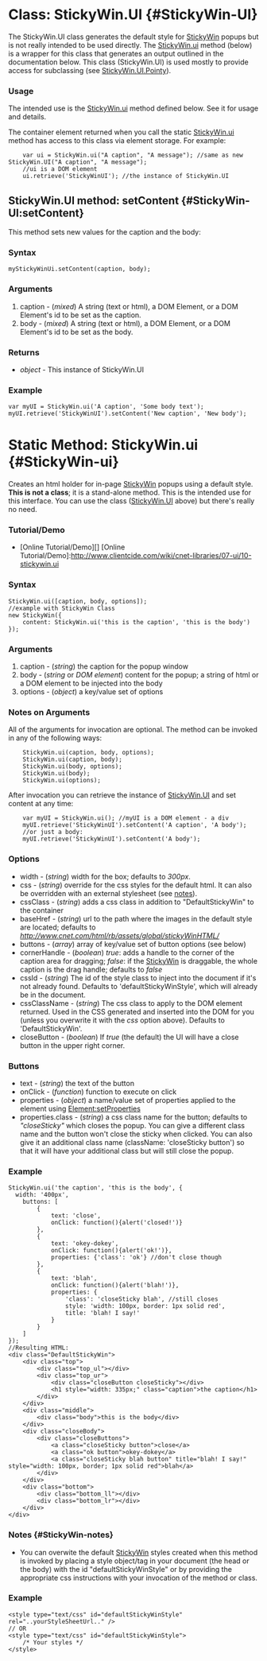 Class: StickyWin.UI {#StickyWin-UI}
======================================

The StickyWin.UI class generates the default style for [StickyWin][] popups but is not really intended to be used directly. The [StickyWin.ui][] method (below) is a wrapper for this class that generates an output outlined in the documentation below. This class (StickyWin.UI) is used mostly to provide access for subclassing (see [StickyWin.UI.Pointy][]).

### Usage

The intended use is the [StickyWin.ui][] method defined below. See it for usage and details.

The container element returned when you call the static [StickyWin.ui][] method has access to this class via element storage. For example:

		var ui = StickyWin.ui("A caption", "A message"); //same as new StickyWin.UI("A caption", "A message");
		//ui is a DOM element
		ui.retrieve('StickyWinUI'); //the instance of StickyWin.UI
		
StickyWin.UI method: setContent {#StickyWin-UI:setContent}
----------------------------------------------------------

This method sets new values for the caption and the body:

### Syntax

	myStickyWinUi.setContent(caption, body);

### Arguments

1. caption - (*mixed*) A string (text or html), a DOM Element, or a DOM Element's id to be set as the caption.
2. body - (*mixed*) A string (text or html), a DOM Element, or a DOM Element's id to be set as the body.

### Returns

* *object* - This instance of StickyWin.UI

### Example

	var myUI = StickyWin.ui('A caption', 'Some body text');
	myUI.retrieve('StickyWinUI').setContent('New caption', 'New body');

Static Method: StickyWin.ui {#StickyWin-ui}
===========================================

Creates an html holder for in-page [StickyWin][] popups using a default style. **This is not a class**; it is a stand-alone method. This is the intended use for this interface. You can use the class ([StickyWin.UI][] above) but there's really no need.
	
### Tutorial/Demo

* [Online Tutorial/Demo][]
[Online Tutorial/Demo]:http://www.clientcide.com/wiki/cnet-libraries/07-ui/10-stickywin.ui

### Syntax

	StickyWin.ui([caption, body, options]);
	//example with StickyWin Class
	new StickyWin({
		content: StickyWin.ui('this is the caption', 'this is the body')
	});

### Arguments

1. caption - (*string*) the caption for the popup window
2. body - (*string* or *DOM element*) content for the popup; a string of html or a DOM element to be injected into the body
3. options - (*object*) a key/value set of options

### Notes on Arguments

All of the arguments for invocation are optional. The method can be invoked in any of the following ways:

		StickyWin.ui(caption, body, options);
		StickyWin.ui(caption, body);
		StickyWin.ui(body, options);
		StickyWin.ui(body);
		StickyWin.ui(options);

After invocation you can retrieve the instance of [StickyWin.UI][] and set content at any time:

		var myUI = StickyWin.ui(); //myUI is a DOM element - a div
		myUI.retrieve('StickyWinUI').setContent('A caption', 'A body');
		//or just a body:
		myUI.retrieve('StickyWinUI').setContent('A body');

### Options

* width - (*string*) width for the box; defaults to *300px*.
* css - (*string*) override for the css styles for the default html. It can also be overridden with an external stylesheet (see [notes][]).
* cssClass - (*string*) adds a css class in addition to "DefaultStickyWin" to the container
* baseHref - (*string*) url to the path where the images in the default style are located; defaults to *http://www.cnet.com/html/rb/assets/global/stickyWinHTML/*
* buttons - (*array*) array of key/value set of button options (see below)
* cornerHandle - (*boolean*) *true*: adds a handle to the corner of the caption area for dragging; *false*: if the [StickyWin][] is draggable, the whole caption is the drag handle; defaults to *false*
* cssId - (*string*) The id of the style class to inject into the document if it's not already found. Defaults to 'defaultStickyWinStyle', which will already be in the document.
* cssClassName - (*string*) The css class to apply to the DOM element returned. Used in the CSS generated and inserted into the DOM for you (unless you overwrite it with the *css* option above). Defaults to 'DefaultStickyWin'.
* closeButton - (*boolean*) If *true* (the default) the UI will have a close button in the upper right corner.

### Buttons

* text - (*string*) the text of the button
* onClick - (*function*) function to execute on click
* properties - (*object*) a name/value set of properties applied to the element using [Element:setProperties][]
* properties.class - (*string*) a css class name for the button; defaults to *"closeSticky"* which closes the popup. You can give a different class name and the button won't close the sticky when clicked. You can also give it an additional class name (className: 'closeSticky button') so that it will have your additional class but will still close the popup.

### Example

	StickyWin.ui('the caption', 'this is the body', {
	  width: '400px',
		buttons: [
			{
				text: 'close', 
				onClick: function(){alert('closed!')}
			},
			{
				text: 'okey-dokey', 
				onClick: function(){alert('ok!')},
				properties: {'class': 'ok'} //don't close though
			},
			{
				text: 'blah', 
				onClick: function(){alert('blah!')},
				properties: {
					'class': 'closeSticky blah', //still closes
					style: 'width: 100px, border: 1px solid red',
					title: 'blah! I say!'
				}
			}
		]
	});
	//Resulting HTML:
	<div class="DefaultStickyWin">
		<div class="top">
			<div class="top_ul"></div>
			<div class="top_ur">
				<div class="closeButton closeSticky"></div>
				<h1 style="width: 335px;" class="caption">the caption</h1>
			</div>
		</div>
		<div class="middle">
			<div class="body">this is the body</div>
		</div>
		<div class="closeBody">
			<div class="closeButtons">
				<a class="closeSticky button">close</a>
				<a class="ok button">okey-dokey</a>
				<a class="closeSticky blah button" title="blah! I say!" style="width: 100px, border; 1px solid red">blah</a>
			</div>
		</div>
		<div class="bottom">
			<div class="bottom_ll"></div>
			<div class="bottom_lr"></div>
		</div>
	</div>

### Notes {#StickyWin-notes}

* You can overwite the default [StickyWin][] styles created when this method is invoked by placing a style object/tag in your document (the head or the body) with the id "defaultStickyWinStyle" or by providing the appropriate css instructions with your invocation of the method or class.

### Example

	<style type="text/css" id="defaultStickyWinStyle" rel="..yourStyleSheetUrl.." /> 
	// OR
	<style type="text/css" id="defaultStickyWinStyle">
		/* Your styles */
	</style> 

[Notes]: #StickyWin-notes
[StickyWin]: /docs/UI/StickyWin
[StickyWin.ui]: #StickyWin-ui
[StickyWin.UI.Pointy]: /docs/UI/StickyWin.UI.Pointy
[Element:setProperties]: http://www.mootools.net/docs/core/Element/Element#Element:setProperties
